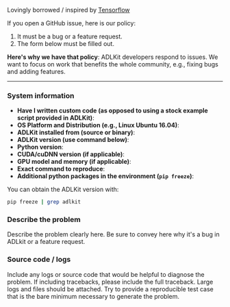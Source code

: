 Lovingly borrowed / inspired by [Tensorflow](https://github.com/tensorflow/tensorflow/blob/master/ISSUE_TEMPLATE.md)

If you open a GitHub issue, here is our policy:

1. It must be a bug or a feature request.
2. The form below must be filled out.

**Here's why we have that policy**: ADLKit developers respond to issues. We want to focus on work that benefits the whole community, e.g., fixing bugs and adding features.

------------------------

### System information
- **Have I written custom code (as opposed to using a stock example script provided in ADLKit)**:
- **OS Platform and Distribution (e.g., Linux Ubuntu 16.04)**:
- **ADLKit installed from (source or binary)**:
- **ADLKit version (use command below)**:
- **Python version**:
- **CUDA/cuDNN version (if applicable)**:
- **GPU model and memory (if applicable)**:
- **Exact command to reproduce**:
- **Additional python packages in the environment (`pip freeze`)**:

You can obtain the ADLKit version with:

```bash
pip freeze | grep adlkit
```

### Describe the problem
Describe the problem clearly here. Be sure to convey here why it's a bug in ADLkit or a feature request.

### Source code / logs
Include any logs or source code that would be helpful to diagnose the problem. If including tracebacks, please include the full traceback. Large logs and files should be attached. Try to provide a reproducible test case that is the bare minimum necessary to generate the problem.
